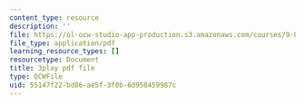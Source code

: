 ```yaml
---
content_type: resource
description: ''
file: https://ol-ocw-studio-app-production.s3.amazonaws.com/courses/9-00sc-introduction-to-psychology-fall-2011/55147f22bd86ae5f3f0b6d950459987c_SFPPw6sDHEI.pdf
file_type: application/pdf
learning_resource_types: []
resourcetype: Document
title: 3play pdf file
type: OCWFile
uid: 55147f22-bd86-ae5f-3f0b-6d950459987c
---
```

